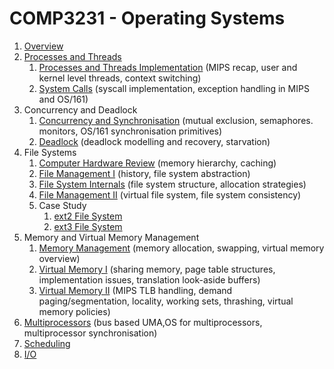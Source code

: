 # COMP3231 - Operating Systems

1. [Overview](https://github.com/hillaryychan/COMP3231/blob/master/notes/01_Overview.md)
2. [Processes and Threads](https://github.com/hillaryychan/COMP3231/blob/master/notes/02_Processes-and-Threads.md)
    1. [Processes and Threads Implementation](https://github.com/hillaryychan/COMP3231/blob/master/notes/05_Processes-and-Threads-Impl.md) (MIPS recap, user and kernel level threads, context switching)
    2. [System Calls](https://github.com/hillaryychan/COMP3231/blob/master/notes/06_System-Calls.md) (syscall implementation, exception handling in MIPS and OS/161)
3. Concurrency and Deadlock
    1. [Concurrency and Synchronisation](https://github.com/hillaryychan/COMP3231/blob/master/notes/03_Concurrency-and-Synchronisation.md) (mutual exclusion, semaphores. monitors, OS/161 synchronisation primitives)
    2. [Deadlock](https://github.com/hillaryychan/COMP3231/blob/master/notes/04_Deadlock.md) (deadlock modelling and recovery, starvation)
4. File Systems
    1. [Computer Hardware Review](https://github.com/hillaryychan/COMP3231/blob/master/notes/07_Memory-Hierarchy.md) (memory hierarchy, caching)
    2. [File Management I](https://github.com/hillaryychan/COMP3231/blob/master/notes/08_File-Management.md) (history, file system abstraction)
    3. [File System Internals](https://github.com/hillaryychan/COMP3231/blob/master/notes/09_File-System-Internals.md) (file system structure, allocation strategies)
    4. [File Management II](https://github.com/hillaryychan/COMP3231/blob/master/notes/10_File-Management-ctd.md) (virtual file system, file system consistency)
    5. Case Study
        1. [ext2 File System](https://github.com/hillaryychan/COMP3231/blob/master/notes/11_Case-Study:ext2.md)
        2. [ext3 File System](https://github.com/hillaryychan/COMP3231/blob/master/notes/12_Case-Study:ext3.md)
5. Memory and Virtual Memory Management
    1. [Memory Management](https://github.com/hillaryychan/COMP3231/blob/master/notes/13_Memory-Management.md) (memory allocation, swapping, virtual memory overview)
    2. [Virtual Memory I](https://github.com/hillaryychan/COMP3231/blob/master/notes/14_Virtual-Memory.md) (sharing memory, page table structures, implementation issues, translation look-aside buffers)
    3. [Virtual Memory II](https://github.com/hillaryychan/COMP3231/blob/master/notes/15_Virtual-Memory-ctd.md) (MIPS TLB handling, demand paging/segmentation, locality, working sets, thrashing, virtual memory policies)
6. [Multiprocessors](https://github.com/hillaryychan/COMP3231/blob/master/notes/16_Multiprocessors.md) (bus based UMA,OS for multiprocessors, multiprocessor synchronisation)
7. [Scheduling]()
8. [I/O]()
